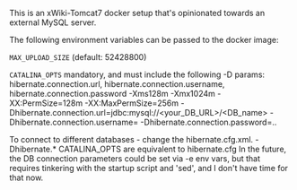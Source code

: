 
This is an xWiki-Tomcat7 docker setup that's opinionated towards an external MySQL server.

The following environment variables can be passed to the docker image:

`MAX_UPLOAD_SIZE` (default: 52428800)
 
`CATALINA_OPTS`  mandatory, and must include the following -D params: hibernate.connection.url, hibernate.connection.username, hibernate.connection.password
-Xms128m -Xmx1024m -XX:PermSize=128m -XX:MaxPermSize=256m -Dhibernate.connection.url=jdbc:mysql://<your_DB_URL>/<DB_name> -Dhibernate.connection.username= -Dhibernate.connection.password=..

To connect to different databases - change the hibernate.cfg.xml. -Dhibernate.* CATALINA_OPTS are equivalent to hibernate.cfg <properties>
In the future, the DB connection parameters could be set via -e env vars, but that requires tinkering with the startup script and 'sed', and I don't have time for that now.
